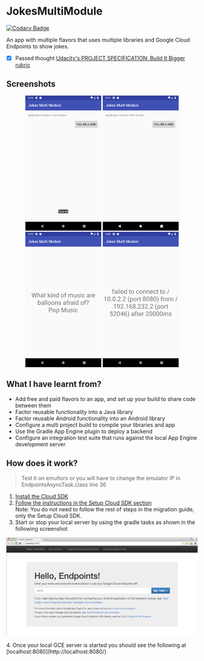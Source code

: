 # JokesMultiModule

[![Codacy Badge](https://api.codacy.com/project/badge/Grade/4fb182a9faf94701a223903c83b99385)](https://app.codacy.com/app/DasserBasyouni/JokesMultiModule?utm_source=github.com&utm_medium=referral&utm_content=DasserBasyouni/JokesMultiModule&utm_campaign=Badge_Grade_Dashboard)

An app with multiple flavors that uses multiple libraries and Google Cloud Endpoints to show jokes.
- [x] Passed thought [Udacity's PROJECT SPECIFICATION: Build It Bigger rubric](https://review.udacity.com/#!/rubrics/61/view)

## Screenshots
<p align="center"><img src="/pictures/screenshot1.png" width="200"> <img src="/pictures/screenshot2.png" width="200"> <img src="/pictures/screenshot3.png" width="200"> <img src="/pictures/screenshot4.png" width="200"></p>

## What I have learnt from?
- Add free and paid flavors to an app, and set up your build to share code between them
- Factor reusable functionality into a Java library
- Factor reusable Android functionality into an Android library
- Configure a multi project build to compile your libraries and app
- Use the Gradle App Engine plugin to deploy a backend
- Configure an integration test suite that runs against the local App Engine development server

## How does it work?
> Test it on emultors or you will have to change the emulator IP in EndpointsAsyncTask.class line 36

1. [Install the Cloud SDK](https://cloud.google.com/sdk/docs/)
2. [Follow the instructions in the Setup Cloud SDK section](https://cloud.google.com/endpoints/docs/frameworks/java/migrating-android)  
Note: You do not need to follow the rest of steps in the migration guide, only the Setup Cloud SDK.
3. Start or stop your local server by using the gradle tasks as shown in the following screenshot
<p align="center"><img src="/pictures/devappserver-endpoints.png"></p>
4. Once your local GCE server is started you should see the following at [localhost:8080](http://localhost:8080/)
